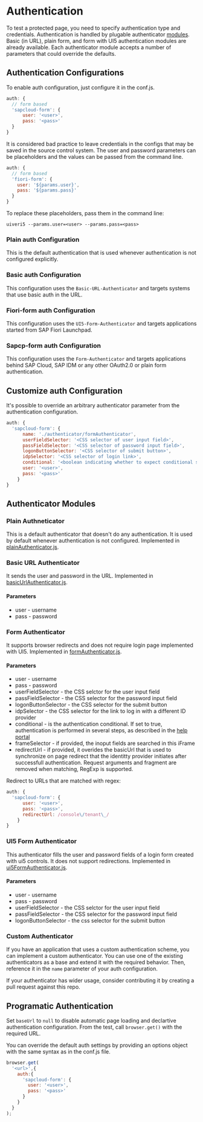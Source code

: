# Authentication
To test a protected page, you need to specify authentication type and credentials. Authentication
is handled by plugable authenticator [modules](../src/moduleLoader.js). Basic (in URL), plain form, and form with UI5
authentication modules are already available. Each authenticator module accepts a number of parameters that could override the defaults.

## Authentication Configurations
To enable auth configuration, just configure it in the conf.js.
```javascript
auth: {
  // form based
  'sapcloud-form': {
      user: '<user>',
      pass: '<pass>'
  }
}
```

It is considered bad practice to leave credentials in the configs that may be saved in the source control system. 
The user and password parameters can be placeholders and the values can be passed from the command line.
```javascript
auth: {
  // form based
  'fiori-form': {
    user: '${params.user}',
    pass: '${params.pass}'
  }
}
```
To replace these placeholders, pass them in the command line:
```
uiveri5 --params.user=<user> --params.pass=<pass>
```

### Plain auth Configuration
This is the default authentication that is used whenever authentication is not configured explicitly.

### Basic auth Configuration
This configuration uses the `Basic-URL-Authenticator` and targets systems that use basic auth in the URL.

### Fiori-form auth Configuration
This configuration uses the `UI5-Form-Authenticator` and targets applications started from SAP Fiori Launchpad.

### Sapcp-form auth Configuration
This configuration uses the `Form-Authenticator` and targets applications behind SAP Cloud, SAP IDM or any other OAuth2.0 or plain form authentication. 

## Customize auth Configuration
It's possible to override an arbitrary authenticator parameter from the authentication configuration.
```javascript
auth: {
  'sapcloud-form': {
      name: './authenticator/formAuthenticator',
      userFieldSelector: '<CSS selector of user input field>',
      passFieldSelector: '<CSS selector of password input field>',
      logonButtonSelector: '<CSS selector of submit button>',
      idpSelector: '<CSS selector of login link>',
      conditional: '<boolean indicating whether to expect conditional steps>',
      user: '<user>',
      pass: '<pass>'
    }
}
```

## Authenticator Modules

### Plain Authneticator
This is a default authenticator that doesn't do any authentication. It is used by default whenever authentication is not configured.
Implemented in [plainAuthenticator.js](../../src/authenticator/plainAuthenticator.js).

### Basic URL Authenticator
It sends the user and password in the URL.
Implemented in [basicUrlAuthenticator.js](../../src/authenticator/basicUrlAuthenticator.js).

#### Parameters
* user - username 
* pass - password

### Form Authenticator
It supports browser redirects and does not require login page implemented with UI5.
Implemented in [formAuthenticator.js](../../src/authenticator/formAuthenticator.js).

#### Parameters
* user - username 
* pass - password
* userFieldSelector - the CSS selctor for the user input field
* passFieldSelector  - the CSS selector for the password input field
* logonButtonSelector - the CSS selector for the submit button
* idpSelector - the CSS selector for the link to log in with a different ID provider
* conditional - is the authentication conditional. If set to true, authentication is performed in several steps, as described in the [help portal](https://help.sap.com/viewer/6d6d63354d1242d185ab4830fc04feb1/Cloud/en-US/0143dce88a604533ab5ab17e639fec09.html?q=conditional%20authentication)
* frameSelector - if provided, the inoput fields are searched in this iFrame
* redirectUrl - if provided, it overides the basicUrl that is used to synchronize on page redirect that the identitty provider
  initiates after successfull authentication. Request arguments and fragment are removed when matching, RegExp is supported.

Redirect to URLs that are matched with regex:
```javascript
auth: {
  'sapcloud-form': {
      user: '<user>',
      pass: '<pass>',
      redirectUrl: /console\/tenant\_/
    }
}
```

### UI5 Form Authenticator
This authenticator fills the user and password fields of a login form created with ui5 controls. It does not support redirections.
Implemented in [ui5FormAuthenticator.js](../../src/authenticator/ui5FormAuthenticator.js).

#### Parameters
* user - username 
* pass - password
* userFieldSelector - the CSS selctor for the user input field
* passFieldSelector  - the CSS selector for the password input field
* logonButtonSelector - the css selector for the submit button

### Custom Authenticator
If you have an application that uses a custom authentication scheme, you can implement a custom authenticator. You can use one of the existing authenticators as a base and extend it with the required behavior. Then, reference it in the `name` parameter of your auth configuration.

If your authenticator has wider usage, consider contributing it by creating a pull request against this repo.

## Programatic Authentication
Set `baseUrl` to `null` to disable automatic page loading and declartive authentication configuration. From the test, call  `browser.get()` with the required URL.

You can override the default auth settings by providing an options object with the same syntax as in the conf.js file.
```javascript
browser.get(
  '<url>',{
    auth:{
      'sapcloud-form': {
        user: '<user>',
        pass: '<pass>'
      }
    }
  }
);
```
